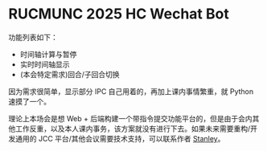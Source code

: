 # RUCMUNC 2025 HC Wechat Bot

功能列表如下：
- 时间轴计算与暂停
- 实时时间轴显示
- (本会特定需求)回合/子回合切换

因为需求很简单，显示部分 IPC 自己用着的，再加上课内事情繁重，就 Python 速摸了一个。

理论上本场会是想 Web + 后端构建一个带指令提交功能平台的，但是由于会内其他工作反重，以及本人课内事务，该方案就没有进行下去。如果未来需要重构/开发通用的 JCC 平台/其他会议需要技术支持，可以联系作者 [Stanley](mailto:acc_stanley@foxmail.com)。
